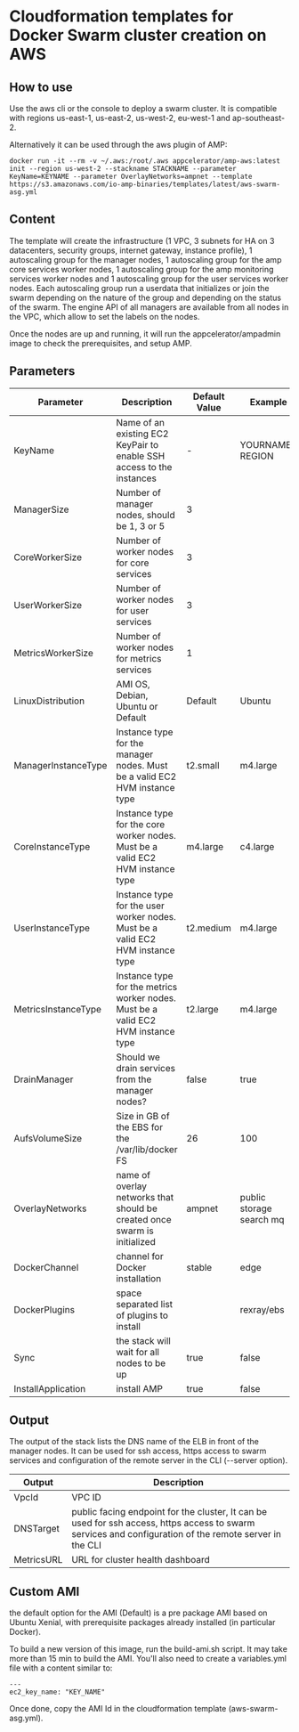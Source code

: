 # Cloudformation templates for Docker Swarm cluster creation on AWS

## How to use

Use the aws cli or the console to deploy a swarm cluster.
It is compatible with regions us-east-1, us-east-2, us-west-2, eu-west-1 and ap-southeast-2.

Alternatively it can be used through the aws plugin of AMP:

    docker run -it --rm -v ~/.aws:/root/.aws appcelerator/amp-aws:latest init --region us-west-2 --stackname STACKNAME --parameter KeyName=KEYNAME --parameter OverlayNetworks=ampnet --template https://s3.amazonaws.com/io-amp-binaries/templates/latest/aws-swarm-asg.yml

## Content

The template will create the infrastructure (1 VPC, 3 subnets for HA on 3 datacenters, security groups, internet gateway, instance profile), 1 autoscaling group for the manager nodes, 1 autoscaling group for the amp core services worker nodes, 1 autoscaling group for the amp monitoring services worker nodes and 1 autoscaling group for the user services worker nodes.
Each autoscaling group run a userdata that initializes or join the swarm depending on the nature of the group and depending on the status of the swarm.
The engine API of all managers are available from all nodes in the VPC, which allow to set the labels on the nodes.

Once the nodes are up and running, it will run the appcelerator/ampadmin image to check the prerequisites, and setup AMP.

## Parameters

| Parameter | Description | Default Value | Example |
| --------- | ----------- | ------------- | ------- |
| KeyName   | Name of an existing EC2 KeyPair to enable SSH access to the instances | - | YOURNAME-REGION |
| ManagerSize | Number of manager nodes, should be 1, 3 or 5 | 3 | |
| CoreWorkerSize | Number of worker nodes for core services | 3 | |
| UserWorkerSize | Number of worker nodes for user services | 3 | |
| MetricsWorkerSize | Number of worker nodes for metrics services | 1 | |
| LinuxDistribution | AMI OS, Debian, Ubuntu or Default | Default | Ubuntu |
| ManagerInstanceType | Instance type for the manager nodes. Must be a valid EC2 HVM instance type | t2.small | m4.large |
| CoreInstanceType | Instance type for the core worker nodes. Must be a valid EC2 HVM instance type | m4.large | c4.large |
| UserInstanceType | Instance type for the user worker nodes. Must be a valid EC2 HVM instance type | t2.medium | m4.large |
| MetricsInstanceType | Instance type for the metrics worker nodes. Must be a valid EC2 HVM instance type | t2.large | m4.large |
| DrainManager | Should we drain services from the manager nodes? | false | true |
| AufsVolumeSize | Size in GB of the EBS for the /var/lib/docker FS | 26 | 100 |
| OverlayNetworks | name of overlay networks that should be created once swarm is initialized | ampnet | public storage search mq |
| DockerChannel | channel for Docker installation | stable | edge |
| DockerPlugins | space separated list of plugins to install | | rexray/ebs |
| Sync | the stack will wait for all nodes to be up | true | false |
| InstallApplication | install AMP | true | false |

## Output

The output of the stack lists the DNS name of the ELB in front of the manager nodes. It can be used for ssh access, https access to swarm services and configuration of the remote server in the CLI (--server option).

| Output | Description | 
| --------- | ----------- |
| VpcId | VPC ID |
| DNSTarget | public facing endpoint for the cluster, It can be used for ssh access, https access to swarm services and configuration of the remote server in the CLI |
| MetricsURL | URL for cluster health dashboard |

## Custom AMI

the default option for the AMI (Default) is a pre package AMI based on Ubuntu Xenial, with prerequisite packages already installed (in particular Docker).

To build a new version of this image, run the build-ami.sh script. It may take more than 15 min to build the AMI. You'll also need to create a variables.yml file with a content similar to:

```
---
ec2_key_name: "KEY_NAME"
```

Once done, copy the AMI Id in the cloudformation template (aws-swarm-asg.yml).
